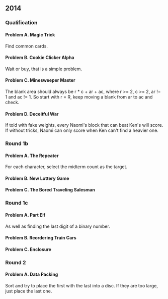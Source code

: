 ## 2014

### Qualification

#### Problem A. Magic Trick

Find common cards.

#### Problem B. Cookie Clicker Alpha

Wait or buy, that is a simple problem.

#### Problem C. Minesweeper Master

The blank area should always be r * c + ar + ac, where r >= 2, c >= 2, ar != 1 and ac != 1. So start with r = R, keep moving a blank from ar to ac and check.

#### Problem D. Deceitful War

If told with fake weights, every Naomi's block that can beat Ken's will score. 
If without tricks, Naomi can only score when Ken can't find a heavier one.

### Round 1b

#### Problem A. The Repeater

For each character, select the midterm count as the target.

#### Problem B. New Lottery Game
#### Problem C. The Bored Traveling Salesman

### Round 1c

#### Problem A. Part Elf

As well as finding the last digit of a binary number.

#### Problem B. Reordering Train Cars
#### Problem C. Enclosure

### Round 2

#### Problem A. Data Packing

Sort and try to place the first with the last into a disc. If they are too large, just place the last one.
